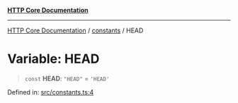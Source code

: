 [**HTTP Core Documentation**](../../README.md)

***

[HTTP Core Documentation](../../README.md) / [constants](../README.md) / HEAD

# Variable: HEAD

> `const` **HEAD**: `"HEAD"` = `'HEAD'`

Defined in: [src/constants.ts:4](https://github.com/stonemjs/http-core/blob/38177eda1505fdb30323b11ec31ef2a0f0840267/src/constants.ts#L4)
